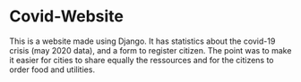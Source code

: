 # Covid-Website
This is a website made using Django. It has statistics about the covid-19 crisis (may 2020 data), and a form to register citizen. 
The point was to make it easier for cities to share equally the ressources and for the citizens to order food and utilities.
